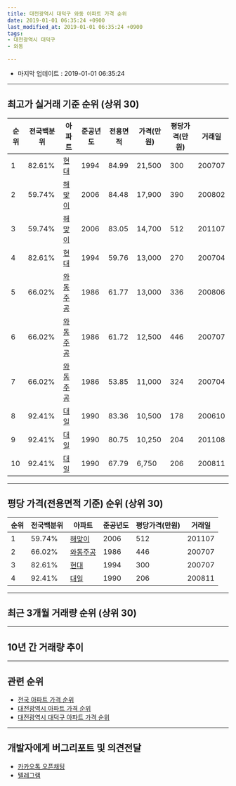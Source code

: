 ```yaml
---
title: 대전광역시 대덕구 와동 아파트 가격 순위
date: 2019-01-01 06:35:24 +0900
last_modified_at: 2019-01-01 06:35:24 +0900
tags:
- 대전광역시 대덕구
- 와동

---
```


* 마지막 업데이트 : 2019-01-01 06:35:24

---

## 최고가 실거래 기준 순위 (상위 30)


|순위|전국백분위|아파트|준공년도|전용면적|가격(만원)|평당가격(만원)|거래일|
|---|---|---|---|---|---|---|---|
|1|82.61%|[현대](https://search.naver.com/search.naver?query=%EB%8C%80%EC%A0%84%EA%B4%91%EC%97%AD%EC%8B%9C+%EB%8C%80%EB%8D%95%EA%B5%AC+%EC%99%80%EB%8F%99+%ED%98%84%EB%8C%80)|1994|84.99|21,500|300|200707|
|2|59.74%|[해맞이](https://search.naver.com/search.naver?query=%EB%8C%80%EC%A0%84%EA%B4%91%EC%97%AD%EC%8B%9C+%EB%8C%80%EB%8D%95%EA%B5%AC+%EC%99%80%EB%8F%99+%ED%95%B4%EB%A7%9E%EC%9D%B4)|2006|84.48|17,900|390|200802|
|3|59.74%|[해맞이](https://search.naver.com/search.naver?query=%EB%8C%80%EC%A0%84%EA%B4%91%EC%97%AD%EC%8B%9C+%EB%8C%80%EB%8D%95%EA%B5%AC+%EC%99%80%EB%8F%99+%ED%95%B4%EB%A7%9E%EC%9D%B4)|2006|83.05|14,700|512|201107|
|4|82.61%|[현대](https://search.naver.com/search.naver?query=%EB%8C%80%EC%A0%84%EA%B4%91%EC%97%AD%EC%8B%9C+%EB%8C%80%EB%8D%95%EA%B5%AC+%EC%99%80%EB%8F%99+%ED%98%84%EB%8C%80)|1994|59.76|13,000|270|200704|
|5|66.02%|[와동주공](https://search.naver.com/search.naver?query=%EB%8C%80%EC%A0%84%EA%B4%91%EC%97%AD%EC%8B%9C+%EB%8C%80%EB%8D%95%EA%B5%AC+%EC%99%80%EB%8F%99+%EC%99%80%EB%8F%99%EC%A3%BC%EA%B3%B5)|1986|61.77|13,000|336|200806|
|6|66.02%|[와동주공](https://search.naver.com/search.naver?query=%EB%8C%80%EC%A0%84%EA%B4%91%EC%97%AD%EC%8B%9C+%EB%8C%80%EB%8D%95%EA%B5%AC+%EC%99%80%EB%8F%99+%EC%99%80%EB%8F%99%EC%A3%BC%EA%B3%B5)|1986|61.72|12,500|446|200707|
|7|66.02%|[와동주공](https://search.naver.com/search.naver?query=%EB%8C%80%EC%A0%84%EA%B4%91%EC%97%AD%EC%8B%9C+%EB%8C%80%EB%8D%95%EA%B5%AC+%EC%99%80%EB%8F%99+%EC%99%80%EB%8F%99%EC%A3%BC%EA%B3%B5)|1986|53.85|11,000|324|200704|
|8|92.41%|[대일](https://search.naver.com/search.naver?query=%EB%8C%80%EC%A0%84%EA%B4%91%EC%97%AD%EC%8B%9C+%EB%8C%80%EB%8D%95%EA%B5%AC+%EC%99%80%EB%8F%99+%EB%8C%80%EC%9D%BC)|1990|83.36|10,500|178|200610|
|9|92.41%|[대일](https://search.naver.com/search.naver?query=%EB%8C%80%EC%A0%84%EA%B4%91%EC%97%AD%EC%8B%9C+%EB%8C%80%EB%8D%95%EA%B5%AC+%EC%99%80%EB%8F%99+%EB%8C%80%EC%9D%BC)|1990|80.75|10,250|204|201108|
|10|92.41%|[대일](https://search.naver.com/search.naver?query=%EB%8C%80%EC%A0%84%EA%B4%91%EC%97%AD%EC%8B%9C+%EB%8C%80%EB%8D%95%EA%B5%AC+%EC%99%80%EB%8F%99+%EB%8C%80%EC%9D%BC)|1990|67.79|6,750|206|200811|


---

## 평당 가격(전용면적 기준) 순위 (상위 30)


|순위|전국백분위|아파트|준공년도|평당가격(만원)|거래일|
|---|---|---|---|---|---|
|1|59.74%|[해맞이](https://search.naver.com/search.naver?query=%EB%8C%80%EC%A0%84%EA%B4%91%EC%97%AD%EC%8B%9C+%EB%8C%80%EB%8D%95%EA%B5%AC+%EC%99%80%EB%8F%99+%ED%95%B4%EB%A7%9E%EC%9D%B4)|2006|512|201107|
|2|66.02%|[와동주공](https://search.naver.com/search.naver?query=%EB%8C%80%EC%A0%84%EA%B4%91%EC%97%AD%EC%8B%9C+%EB%8C%80%EB%8D%95%EA%B5%AC+%EC%99%80%EB%8F%99+%EC%99%80%EB%8F%99%EC%A3%BC%EA%B3%B5)|1986|446|200707|
|3|82.61%|[현대](https://search.naver.com/search.naver?query=%EB%8C%80%EC%A0%84%EA%B4%91%EC%97%AD%EC%8B%9C+%EB%8C%80%EB%8D%95%EA%B5%AC+%EC%99%80%EB%8F%99+%ED%98%84%EB%8C%80)|1994|300|200707|
|4|92.41%|[대일](https://search.naver.com/search.naver?query=%EB%8C%80%EC%A0%84%EA%B4%91%EC%97%AD%EC%8B%9C+%EB%8C%80%EB%8D%95%EA%B5%AC+%EC%99%80%EB%8F%99+%EB%8C%80%EC%9D%BC)|1990|206|200811|


---

## 최근 3개월 거래량 순위 (상위 30)


<div style="width:100%;">
    <canvas id="deal_count_ranking" height="250"></canvas>
</div>


<script>
new Chart(document.getElementById("deal_count_ranking"), {
    type: 'horizontalBar',
    data: {
        labels: ['와동주공', '현대', '해맞이'],
        datasets: [{
            label: '실거래 수',
            data: [10, 3, 1],
            borderColor: "rgba(255, 0, 128, 1)",
            backgroundColor: "rgba(255, 0, 128, 0.5)",
            fill: false,
        }]
    },
    options: {
        responsive: true,
        title: {
            display: true,
            text: '최근 3개월 거래량 순위'
        },
        tooltips: {
            mode: 'index',
            intersect: false,
            callbacks: {
                title: function(tooltipItems, data) {
                    return "실거래 수:";
                },
                label: function(tooltipItem, data) {
                    return data.labels[tooltipItem.index] + ": " + tooltipItem.xLabel;
                }
            }
        },
        hover: {
            mode: 'nearest',
            intersect: true
        },
        scales: {
            xAxes: [{
                display: true,
                scaleLabel: {
                    display: true,
                    labelString: '실거래 수'
                },
                ticks: {
                    suggestedMin: 0,
                }
            }],
            yAxes: [{
                display: true,
                ticks: {
                    autoSkip: false,
                    callback: function(value, index, values) {
                        if (value.length > 15)
                            return value.substr(0, 13) + "...";
                        else
                            return value;
                    }
                },
                scaleLabel: {
                    display: false,
                }
            }]
        }
    }
});

</script>


---

## 10년 간 거래량 추이


<div style="width:100%;">
    <canvas id="deal_progress" height="250"></canvas>
</div>

<script>
new Chart(document.getElementById("deal_progress"), {
    type: 'line',
    data: {
        labels: ['200901','200902','200903','200904','200905','200906','200907','200908','200909','200910','200911','200912','201001','201002','201003','201004','201005','201006','201007','201008','201009','201010','201011','201012','201101','201102','201103','201104','201105','201106','201107','201108','201109','201110','201111','201112','201201','201202','201203','201204','201205','201206','201207','201208','201209','201210','201211','201212','201301','201302','201303','201304','201305','201306','201307','201308','201309','201310','201311','201312','201401','201402','201403','201404','201405','201406','201407','201408','201409','201410','201411','201412','201501','201502','201503','201504','201505','201506','201507','201508','201509','201510','201511','201512','201601','201602','201603','201604','201605','201606','201607','201608','201609','201610','201611','201612','201701','201702','201703','201704','201705','201706','201707','201708','201709','201710','201711','201712','201801','201802','201803','201804','201805','201806','201807','201808','201809','201810','201811','201812','201901'],
        datasets: [{
            label: '실거래 수',
            pointRadius: 1,
            data: [8, 9, 12, 9, 16, 7, 8, 17, 16, 8, 9, 7, 6, 12, 18, 17, 6, 11, 9, 6, 9, 18, 9, 12, 10, 14, 18, 14, 12, 8, 9, 10, 8, 8, 7, 5, 9, 6, 4, 5, 5, 9, 1, 5, 4, 8, 7, 3, 11, 6, 14, 9, 9, 6, 4, 5, 7, 6, 8, 1, 5, 11, 10, 9, 10, 3, 16, 10, 3, 5, 4, 4, 12, 8, 13, 11, 7, 9, 8, 6, 13, 11, 5, 4, 11, 4, 6, 8, 8, 6, 10, 8, 8, 8, 3, 2, 2, 24, 14, 8, 12, 4, 17, 12, 7, 8, 5, 3, 11, 13, 11, 9, 7, 7, 3, 3, 5, 7, 10, 4, 0],
            borderColor: "rgba(255, 201, 14, 1)",
            backgroundColor: "rgba(255, 201, 14, 0.5)",
            fill: true,
        }]
    },
    options: {
        responsive: true,
        title: {
            display: true,
            text: '10년간 거래량 추이'
        },
        tooltips: {
            mode: 'index',
            intersect: false,
        },
        hover: {
            mode: 'nearest',
            intersect: true
        },
        scales: {
            xAxes: [{
                display: true,
                scaleLabel: {
                    display: true,
                    labelString: '년/월'
                }
            }],
            yAxes: [{
                display: true,
                ticks: {
                    suggestedMin: 0,
                },
                scaleLabel: {
                    display: true,
                    labelString: '실거래 수'
                }
            }]
        }
    }
});

</script>


---

## 관련 순위

- [전국 아파트 가격 순위](https://inasie.github.io/apt-ranking/전국)
- [대전광역시 아파트 가격 순위](https://inasie.github.io/apt-ranking/대전광역시)
- [대전광역시 대덕구 아파트 가격 순위](https://inasie.github.io/apt-ranking/대전광역시-대덕구)


---

## 개발자에게 버그리포트 및 의견전달

- [카카오톡 오픈채팅](https://open.kakao.com/o/gLJUAP4)
- [텔레그램](https://t.me/inasie)

